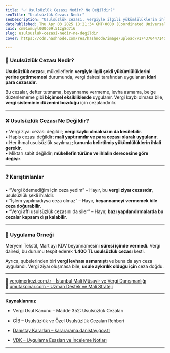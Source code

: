 ```yaml
---
title: "✅ Usulsüzlük Cezası Nedir? Ne Değildir?"
seoTitle: "Usulsüzlük Cezası Nedir"
seoDescription: "Usulsüzlük cezası, vergiyle ilgili yükümlülüklerin ihlaline verilen idari para cezasıdır. Vergi ziyaı cezası değildir"
datePublished: Thu Apr 03 2025 18:21:34 GMT+0000 (Coordinated Universal Time)
cuid: cm91omuyl000c09l51zg8d7i6
slug: usulsuzluk-cezasi-nedir-ne-degildir
cover: https://cdn.hashnode.com/res/hashnode/image/upload/v1743704471458/fdfd611e-3c20-4424-bc38-10afaaeb72c4.webp

---
```


### 🔹 Usulsüzlük Cezası Nedir?

**Usulsüzlük cezası**, mükelleflerin **vergiyle ilgili şekli yükümlülüklerini yerine getirmemesi** durumunda, vergi dairesi tarafından uygulanan **idari para cezasıdır**.

Bu cezalar, defter tutmama, beyanname vermeme, levha asmama, belge düzenlememe gibi **biçimsel eksikliklerde** uygulanır. Vergi kaybı olmasa bile, **vergi sisteminin düzenini bozduğu** için cezalandırılır.

---

### ❌ Usulsüzlük Cezası Ne Değildir?

• Vergi ziyaı cezası değildir; **vergi kaybı olmaksızın da kesilebilir**.  
• Hapis cezası değildir; **mali yaptırımdır ve para cezası olarak uygulanır**.  
• Her ihmal usulsüzlük sayılmaz; **kanunla belirtilmiş yükümlülüklerin ihlali gerekir**.  
• Miktarı sabit değildir; **mükellefin türüne ve ihlalin derecesine göre değişir**.

---

### ❓ Karıştırılanlar

• “Vergi ödemediğim için ceza yedim” – Hayır, bu **vergi ziyaı cezasıdır**, usulsüzlük şekli ihlaldir.  
• “İşlem yapılmadıysa ceza olmaz” – Hayır, **beyannameyi vermemek bile ceza doğurabilir**.  
• “Vergi affı usulsüzlük cezasını da siler” – Hayır, **bazı yapılandırmalarda bu cezalar kapsam dışı kalabilir**.

---

### 🧠 Uygulama Örneği

Meryem Tekstil, Mart ayı KDV beyannamesini **süresi içinde vermedi**. Vergi dairesi, bu durumu tespit ederek **1.400 TL usulsüzlük cezası** kesti.

Ayrıca, şubelerinden biri **vergi levhası asmamıştı** ve buna da ayrı ceza uygulandı. Vergi ziyaı oluşmasa bile, **usule aykırılık olduğu için** ceza doğdu.

---

📎 [vergimerkezi.com.tr – İstanbul Mali Müşavir ve Vergi Danışmanlığı](https://vergimerkezi.com.tr)  
📎 [umutakpinar.com – Uzman Destek ve Mali Strateji](https://umutakpinar.com)

---

**Kaynaklarımız**

* Vergi Usul Kanunu – Madde 352: Usulsüzlük Cezaları
    
* GİB – Usulsüzlük ve Özel Usulsüzlük Cezaları Rehberi
    
* [Danıştay Kararları – karararama.danistay.gov.tr](https://karararama.danistay.gov.tr/)
    
* [VDK – Uygulama Esasları ve İnceleme Notları](https://www.vdk.gov.tr/)
    

---